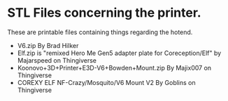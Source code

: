 # STL Files concerning the printer.

These are printable files containing things regarding the hotend.

* V6.zip By Brad Hilker
* Elf.zip is "remixed Hero Me Gen5 adapter plate for Coreception/Elf" by Majarspeed on Thingiverse
* Koonovo+3D+Printer+E3D-V6+Bowden+Mount.zip By Majix007 on Thingiverse
* COREXY ELF NF-Crazy/Mosquito/V6 Mount V2 By Goblins on Thingiverse